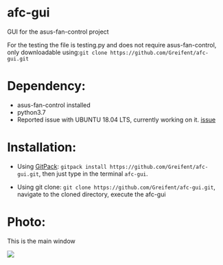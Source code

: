 # afc-gui
GUI for the asus-fan-control project

For the testing the file is testing.py and does not require asus-fan-control, only downloadable using:`git clone https://github.com/Greifent/afc-gui.git`

# Dependency:
* asus-fan-control installed
* python3.7
* Reported issue with UBUNTU 18.04 LTS, currently working on it. [issue](https://github.com/Greifent/afc-gui/issues/10)

# Installation:
 * Using [GitPack](https://github.com/dominiksalvet/gitpack): `gitpack install https://github.com/Greifent/afc-gui.git`, then just type in the terminal `afc-gui`.
 
 * Using git clone: `git clone https://github.com/Greifent/afc-gui.git`, navigate to the cloned directory, execute the afc-gui
 
# Photo:

This is the main window

![](images/MainWind.png)
